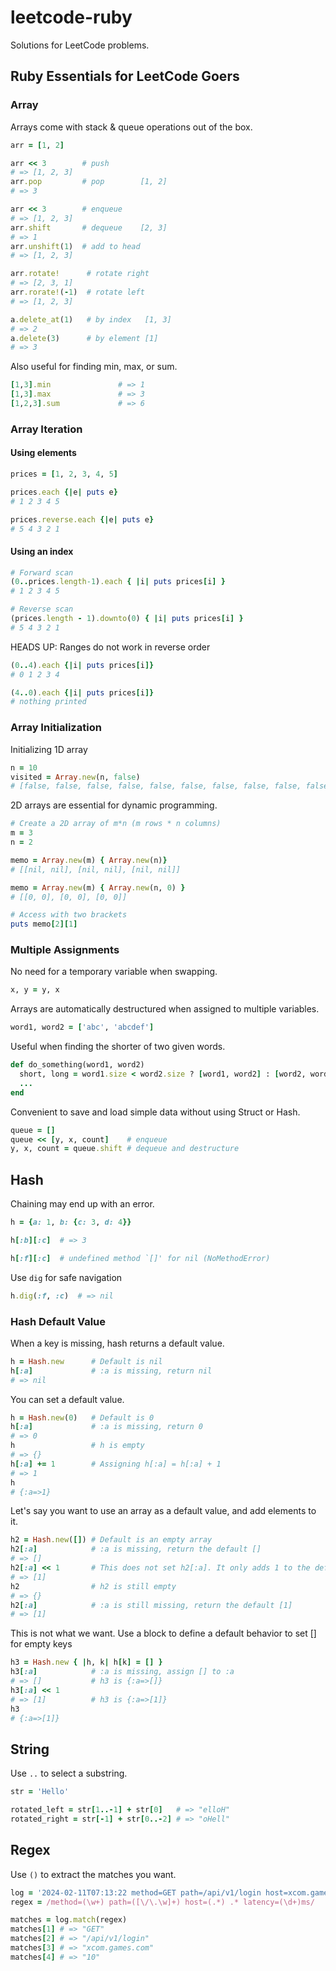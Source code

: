 # leetcode-ruby
Solutions for LeetCode problems.

## Ruby Essentials for LeetCode Goers

### Array
Arrays come with stack & queue operations out of the box.
```rb
arr = [1, 2]

arr << 3        # push
# => [1, 2, 3]
arr.pop         # pop        [1, 2]
# => 3

arr << 3        # enqueue
# => [1, 2, 3]
arr.shift       # dequeue    [2, 3]
# => 1
arr.unshift(1)  # add to head
# => [1, 2, 3]

arr.rotate!      # rotate right
# => [2, 3, 1]
arr.rorate!(-1)  # rotate left
# => [1, 2, 3]

a.delete_at(1)   # by index   [1, 3]
# => 2
a.delete(3)      # by element [1]
# => 3
```

Also useful for finding min, max, or sum.
```rb
[1,3].min               # => 1
[1,3].max               # => 3
[1,2,3].sum             # => 6
```

### Array Iteration

#### Using elements
```rb
prices = [1, 2, 3, 4, 5]

prices.each {|e| puts e}
# 1 2 3 4 5

prices.reverse.each {|e| puts e}
# 5 4 3 2 1
```

#### Using an index
```rb
# Forward scan
(0..prices.length-1).each { |i| puts prices[i] }
# 1 2 3 4 5

# Reverse scan
(prices.length - 1).downto(0) { |i| puts prices[i] }
# 5 4 3 2 1
```

HEADS UP: Ranges do not work in reverse order
```rb
(0..4).each {|i| puts prices[i]}
# 0 1 2 3 4

(4..0).each {|i| puts prices[i]}
# nothing printed
```

### Array Initialization
Initializing 1D array
```rb
n = 10
visited = Array.new(n, false)
# [false, false, false, false, false, false, false, false, false, false]
```

2D arrays are essential for dynamic programming.
```rb
# Create a 2D array of m*n (m rows * n columns)
m = 3
n = 2

memo = Array.new(m) { Array.new(n)}
# [[nil, nil], [nil, nil], [nil, nil]]

memo = Array.new(m) { Array.new(n, 0) }
# [[0, 0], [0, 0], [0, 0]]

# Access with two brackets
puts memo[2][1]
```

### Multiple Assignments
No need for a temporary variable when swapping.
```rb
x, y = y, x
```

Arrays are automatically destructured when assigned to multiple variables.
```rb
word1, word2 = ['abc', 'abcdef']
```

Useful when finding the shorter of two given words.
```rb
def do_something(word1, word2)
  short, long = word1.size < word2.size ? [word1, word2] : [word2, word1]
  ...
end
```

Convenient to save and load simple data without using Struct or Hash.
```rb
queue = []
queue << [y, x, count]    # enqueue
y, x, count = queue.shift # dequeue and destructure
```

## Hash
Chaining may end up with an error.
```rb
h = {a: 1, b: {c: 3, d: 4}}

h[:b][:c]  # => 3

h[:f][:c]  # undefined method `[]' for nil (NoMethodError)
```

Use `dig` for safe navigation
```rb
h.dig(:f, :c)  # => nil
```

### Hash Default Value

When a key is missing, hash returns a default value.
```rb
h = Hash.new      # Default is nil
h[:a]             # :a is missing, return nil
# => nil
```

You can set a default value.
```rb
h = Hash.new(0)   # Default is 0
h[:a]             # :a is missing, return 0
# => 0
h                 # h is empty
# => {}
h[:a] += 1        # Assigning h[:a] = h[:a] + 1
# => 1
h
# {:a=>1}
```

Let's say you want to use an array as a default value, and add elements to it.
```rb
h2 = Hash.new([]) # Default is an empty array
h2[:a]            # :a is missing, return the default []
# => []
h2[:a] << 1       # This does not set h2[:a]. It only adds 1 to the default [].
# => [1]
h2                # h2 is still empty
# => {}
h2[:a]            # :a is still missing, return the default [1]
# => [1]
```

This is not what we want. Use a block to define a default behavior to set [] for empty keys
```rb
h3 = Hash.new { |h, k| h[k] = [] }
h3[:a]            # :a is missing, assign [] to :a
# => []           # h3 is {:a=>[]}
h3[:a] << 1
# => [1]          # h3 is {:a=>[1]}
h3
# {:a=>[1]}
```

## String

Use `..` to select a substring.
```rb
str = 'Hello'

rotated_left = str[1..-1] + str[0]   # => "elloH"
rotated_right = str[-1] + str[0..-2] # => "oHell"
```

## Regex

Use `()` to extract the matches you want.
```rb
log = '2024-02-11T07:13:22 method=GET path=/api/v1/login host=xcom.games.com status=200 latency=10ms'
regex = /method=(\w+) path=([\/\.\w]+) host=(.*) .* latency=(\d+)ms/

matches = log.match(regex)
matches[1] # => "GET"
matches[2] # => "/api/v1/login"
matches[3] # => "xcom.games.com"
matches[4] # => "10"
```

```
